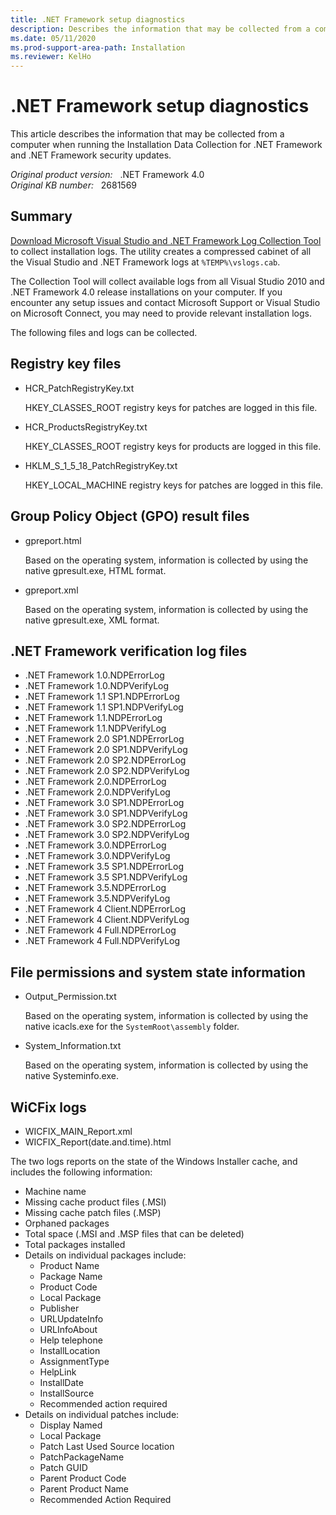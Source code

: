```yaml
---
title: .NET Framework setup diagnostics
description: Describes the information that may be collected from a computer when you run the Installation Data Collection for Framework and Framework Security updates.
ms.date: 05/11/2020
ms.prod-support-area-path: Installation
ms.reviewer: KelHo
---
```

# .NET Framework setup diagnostics

This article describes the information that may be collected from a computer when running the Installation Data Collection for .NET Framework and .NET Framework security updates.

_Original product version:_ &nbsp; .NET Framework 4.0  
_Original KB number:_ &nbsp; 2681569

## Summary

[Download Microsoft Visual Studio and .NET Framework Log Collection Tool](https://www.microsoft.com/download/details.aspx?displaylang=en&id=12493) to collect installation logs. The utility creates a compressed cabinet of all the Visual Studio and .NET Framework logs at `%TEMP%\vslogs.cab`.

The Collection Tool will collect available logs from all Visual Studio 2010 and .NET Framework 4.0 release installations on your computer. If you encounter any setup issues and contact Microsoft Support or Visual Studio on Microsoft Connect, you may need to provide relevant installation logs.

The following files and logs can be collected.

## Registry key files

- HCR_PatchRegistryKey.txt

    HKEY_CLASSES_ROOT registry keys for patches are logged in this file.

- HCR_ProductsRegistryKey.txt

    HKEY_CLASSES_ROOT registry keys for products are logged in this file.

- HKLM_S_1_5_18_PatchRegistryKey.txt

    HKEY_LOCAL_MACHINE registry keys for patches are logged in this file.

## Group Policy Object (GPO) result files

- gpreport.html

    Based on the operating system, information is collected by using the native gpresult.exe, HTML format.

- gpreport.xml

    Based on the operating system, information is collected by using the native gpresult.exe, XML format.

## .NET Framework verification log files

- .NET Framework 1.0.NDPErrorLog
- .NET Framework 1.0.NDPVerifyLog
- .NET Framework 1.1 SP1.NDPErrorLog
- .NET Framework 1.1 SP1.NDPVerifyLog
- .NET Framework 1.1.NDPErrorLog
- .NET Framework 1.1.NDPVerifyLog
- .NET Framework 2.0 SP1.NDPErrorLog
- .NET Framework 2.0 SP1.NDPVerifyLog
- .NET Framework 2.0 SP2.NDPErrorLog
- .NET Framework 2.0 SP2.NDPVerifyLog
- .NET Framework 2.0.NDPErrorLog
- .NET Framework 2.0.NDPVerifyLog
- .NET Framework 3.0 SP1.NDPErrorLog
- .NET Framework 3.0 SP1.NDPVerifyLog
- .NET Framework 3.0 SP2.NDPErrorLog
- .NET Framework 3.0 SP2.NDPVerifyLog
- .NET Framework 3.0.NDPErrorLog
- .NET Framework 3.0.NDPVerifyLog
- .NET Framework 3.5 SP1.NDPErrorLog
- .NET Framework 3.5 SP1.NDPVerifyLog
- .NET Framework 3.5.NDPErrorLog
- .NET Framework 3.5.NDPVerifyLog
- .NET Framework 4 Client.NDPErrorLog
- .NET Framework 4 Client.NDPVerifyLog
- .NET Framework 4 Full.NDPErrorLog
- .NET Framework 4 Full.NDPVerifyLog

## File permissions and system state information

- Output_Permission.txt

    Based on the operating system, information is collected by using the native icacls.exe for the `SystemRoot\assembly` folder.

- System_Information.txt

    Based on the operating system, information is collected by using the native Systeminfo.exe.

## WiCFix logs

- WICFIX_MAIN_Report.xml
- WICFIX_Report(date.and.time).html

The two logs reports on the state of the Windows Installer cache, and includes the following information:

- Machine name
- Missing cache product files (.MSI)
- Missing cache patch files (.MSP)
- Orphaned packages
- Total space (.MSI and .MSP files that can be deleted)
- Total packages installed
- Details on individual packages include:
  - Product Name
  - Package Name
  - Product Code
  - Local Package
  - Publisher
  - URLUpdateInfo
  - URLInfoAbout
  - Help telephone
  - InstallLocation
  - AssignmentType
  - HelpLink
  - InstallDate
  - InstallSource
  - Recommended action required
- Details on individual patches include:
  - Display Named
  - Local Package
  - Patch Last Used Source location
  - PatchPackageName
  - Patch GUID
  - Parent Product Code
  - Parent Product Name
  - Recommended Action Required
